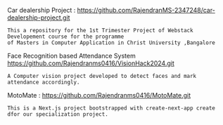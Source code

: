 Car dealership Project : https://github.com/RajendranMS-2347248/car-dealership-project.git
    
    This a repository for the 1st Trimester Project of Webstack Developement course for the programme 
    of Masters in Computer Application in Christ University ,Bangalore


Face Recognition based Attendance System https://github.com/Rajendranms0416/VisionHack2024.git

    A Computer vision project developed to detect faces and mark attendance accordingly.


MotoMate : https://github.com/Rajendranms0416/MotoMate.git

    This is a Next.js project bootstrapped with create-next-app create dfor our specialization project.
